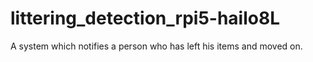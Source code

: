 # littering_detection_rpi5-hailo8L
A system which notifies a person who has left his items and moved on.
